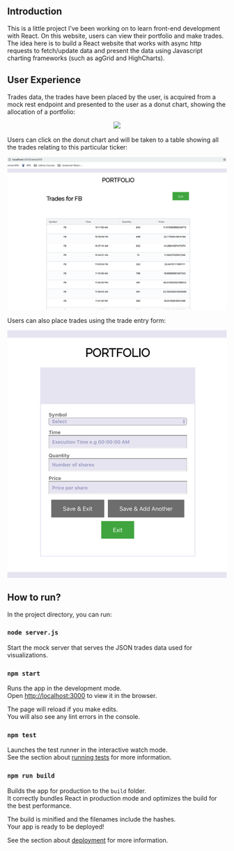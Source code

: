 

## Introduction
This is a little project I've been working on to learn front-end development with React. On this website, users can view their portfolio and make trades. The idea here is to build a React website that works with async http requests to fetch/update data and present the data using Javascript charting frameworks (such as agGrid and HighCharts).

## User Experience
Trades data, the trades have been placed by the user, is acquired from a mock rest endpoint and presented to the user as a donut chart, showing the allocation of a portfolio: 

<div align="center"> 
<img src="onut_chart.jpg">
</div>

Users can click on the donut chart and will be taken to a table showing all the trades relating to this particular ticker:

<div align="center"> 
<img src="table_for_trades_by_ticker.jpg">
</div>

Users can also place trades using the trade entry form:

<div align="center"> 
<img src="trade_entry_form.jpg">
</div>

## How to run?

In the project directory, you can run:

### `node server.js`

Start the mock server that serves the JSON trades data used for visualizations. 

### `npm start`

Runs the app in the development mode.<br />
Open [http://localhost:3000](http://localhost:3000) to view it in the browser.

The page will reload if you make edits.<br />
You will also see any lint errors in the console.

### `npm test`

Launches the test runner in the interactive watch mode.<br />
See the section about [running tests](https://facebook.github.io/create-react-app/docs/running-tests) for more information.

### `npm run build`

Builds the app for production to the `build` folder.<br />
It correctly bundles React in production mode and optimizes the build for the best performance.

The build is minified and the filenames include the hashes.<br />
Your app is ready to be deployed!

See the section about [deployment](https://facebook.github.io/create-react-app/docs/deployment) for more information.

##



